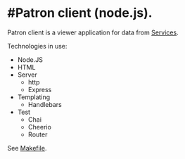 #Patron client (node.js).
===

Patron client is a viewer application for data from [Services](https://github.com/digibib/ls.ext/blob/master/redef/services/README.md).

Technologies in use:

* Node.JS
* HTML
* Server
  * http
  * Express
* Templating
  * Handlebars
* Test
  * Chai
  * Cheerio
  * Router

See [Makefile](Makefile).